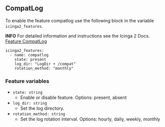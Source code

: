 ## CompatLog

To enable the feature compatlog use the following block in the variable `icinga2_features`.

**INFO** For detailed information and instructions see the Icinga 2 Docs. [Feature CompatLog](https://icinga.com/docs/icinga-2/latest/doc/09-object-types/#compatlogger)

```
icinga2_features:
  - name: compatlog
    state: present
    log_dir: "LogDir + /compat"
    rotation_method: "monthly"
```

### Feature variables

* `state: string`
  * Enable or disable feature. Options: present, absent
* `log_dir: string`
  * Set the log directory.
* `rotation_method: string`
  * Set the log rotation interval. Options: hourly, daily, weekly, monthly
